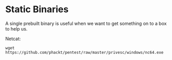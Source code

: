 # Static Binaries

A single prebuilt binary is useful when we want to get something on to a box to help us.

Netcat:

```
wget https://github.com/phackt/pentest/raw/master/privesc/windows/nc64.exe
```

